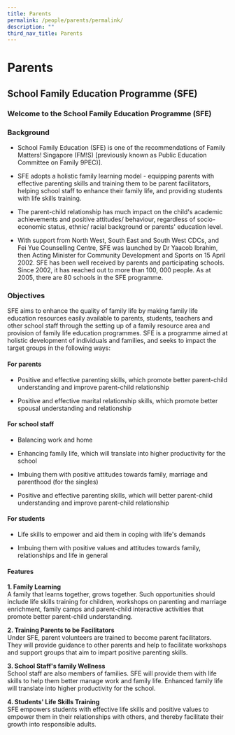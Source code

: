 ```yaml
---
title: Parents
permalink: /people/parents/permalink/
description: ""
third_nav_title: Parents
---
```

Parents
=======

School Family Education Programme (SFE)
---------------------------------------

### Welcome to the School Family Education Programme (SFE) 

### Background

*   School Family Education (SFE) is one of the recommendations of Family Matters! Singapore (FM!S) \[previously known as Public Education Committee on Family 9PEC)\].
    
*   SFE adopts a holistic family learning model - equipping parents with effective parenting skills and training them to be parent facilitators, helping school staff to enhance their family life, and providing students with life skills training.
    
*   The parent-child relationship has much impact on the child's academic achievements and positive attitudes/ behaviour, regardless of socio-economic status, ethnic/ racial background or parents' education level.
    
*   With support from North West, South East and South West CDCs, and Fei Yue Counselling Centre, SFE was launched by Dr Yaacob Ibrahim, then Acting Minister for Community Development and Sports on 15 April 2002. SFE has been well received by parents and participating schools. Since 2002, it has reached out to more than 100, 000 people. As at 2005, there are 80 schools in the SFE programme.
    

### Objectives

  
SFE aims to enhance the quality of family life by making family life education resources easily available to parents, students, teachers and other school staff through the setting up of a family resource area and provision of family life education programmes. SFE is a programme aimed at holistic development of individuals and families, and seeks to impact the target groups in the following ways: 

#### For parents 

*   Positive and effective parenting skills, which promote better parent-child understanding and improve parent-child relationship
    
*   Positive and effective marital relationship skills, which promote better spousal understanding and relationship
    

#### For school staff 

*   Balancing work and home
    
*   Enhancing family life, which will translate into higher productivity for the school
    
*   Imbuing them with positive attitudes towards family, marriage and parenthood (for the singles)
    
*   Positive and effective parenting skills, which will better parent-child understanding and improve parent-child relationship
    

####   For students 

*   Life skills to empower and aid them in coping with life's demands
    
*   Imbuing them with positive values and attitudes towards family, relationships and life in general
    

####   Features 

  

**1\. Family Learning**  
A family that learns together, grows together. Such opportunities should include life skills training for children, workshops on parenting and marriage enrichment, family camps and parent-child interactive activities that promote better parent-child understanding. 

**2\. Training Parents to be Facilitators**  
Under SFE, parent volunteers are trained to become parent facilitators. They will provide guidance to other parents and help to facilitate workshops and support groups that aim to impart positive parenting skills. 

**3\. School Staff's family Wellness**  
School staff are also members of families. SFE will provide them with life skills to help them better manage work and family life. Enhanced family life will translate into higher productivity for the school. 

**4\. Students' Life Skills Training**  
SFE empowers students with effective life skills and positive values to empower them in their relationships with others, and thereby facilitate their growth into responsible adults.